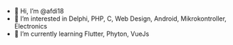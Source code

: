 - 👋 Hi, I’m @afdi18
- 👀 I’m interested in Delphi, PHP, C, Web Design, Android, Mikrokontroller, Electronics
- 🌱 I’m currently learning Flutter, Phyton, VueJs
<!-- - 💞️ I’m looking to collaborate on ...
- 📫 How to reach me ... -->

<!---
afdi18/afdi18 is a ✨ special ✨ repository because its `README.md` (this file) appears on your GitHub profile.
You can click the Preview link to take a look at your changes.
--->
